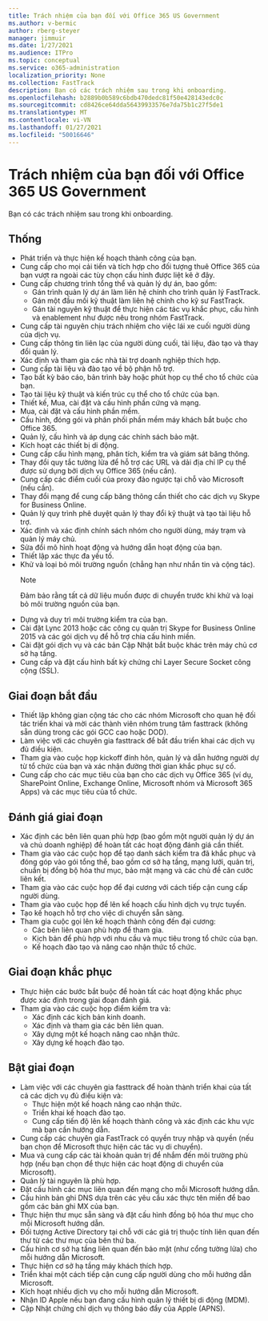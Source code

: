 ```yaml
---
title: Trách nhiệm của bạn đối với Office 365 US Government
ms.author: v-bermic
author: rberg-steyer
manager: jimmuir
ms.date: 1/27/2021
ms.audience: ITPro
ms.topic: conceptual
ms.service: o365-administration
localization_priority: None
ms.collection: FastTrack
description: Bạn có các trách nhiệm sau trong khi onboarding.
ms.openlocfilehash: b2889b0b589c6bdb470dedc81f50e428143edc0c
ms.sourcegitcommit: cd8426ce64dda56439933576e7da75b1c27f5de1
ms.translationtype: MT
ms.contentlocale: vi-VN
ms.lasthandoff: 01/27/2021
ms.locfileid: "50016646"
---
```

# <a name="your-responsibilities-for-office-365-us-government"></a>Trách nhiệm của bạn đối với Office 365 US Government

Bạn có các trách nhiệm sau trong khi onboarding.
  
## <a name="general"></a>Thống

- Phát triển và thực hiện kế hoạch thành công của bạn.   
- Cung cấp cho mọi cải tiến và tích hợp cho đối tượng thuê Office 365 của bạn vượt ra ngoài các tùy chọn cấu hình được liệt kê ở đây.    
- Cung cấp chương trình tổng thể và quản lý dự án, bao gồm:     
  - Gán trình quản lý dự án làm liên hệ chính cho trình quản lý FastTrack.   
  - Gán một đầu mối kỹ thuật làm liên hệ chính cho kỹ sư FastTrack.  
  - Gán tài nguyên kỹ thuật để thực hiện các tác vụ khắc phục, cấu hình và enablement như được nêu trong nhóm FastTrack.   
- Cung cấp tài nguyên chịu trách nhiệm cho việc lái xe cuối người dùng của dịch vụ.    
- Cung cấp thông tin liên lạc của người dùng cuối, tài liệu, đào tạo và thay đổi quản lý.    
- Xác định và tham gia các nhà tài trợ doanh nghiệp thích hợp.     
- Cung cấp tài liệu và đào tạo về bộ phận hỗ trợ.     
- Tạo bất kỳ báo cáo, bản trình bày hoặc phút họp cụ thể cho tổ chức của bạn.     
- Tạo tài liệu kỹ thuật và kiến trúc cụ thể cho tổ chức của bạn.     
- Thiết kế, Mua, cài đặt và cấu hình phần cứng và mạng.    
- Mua, cài đặt và cấu hình phần mềm.     
- Cấu hình, đóng gói và phân phối phần mềm máy khách bắt buộc cho Office 365.    
- Quản lý, cấu hình và áp dụng các chính sách bảo mật.    
- Kích hoạt các thiết bị di động.    
- Cung cấp cấu hình mạng, phân tích, kiểm tra và giám sát băng thông. 
- Thay đổi quy tắc tường lửa để hỗ trợ các URL và dải địa chỉ IP cụ thể được sử dụng bởi dịch vụ Office 365 (nếu cần).
- Cung cấp các điểm cuối của proxy đảo ngược tại chỗ vào Microsoft (nếu cần).     
- Thay đổi mạng để cung cấp băng thông cần thiết cho các dịch vụ Skype for Business Online.   
- Quản lý quy trình phê duyệt quản lý thay đổi kỹ thuật và tạo tài liệu hỗ trợ.    
- Xác định và xác định chính sách nhóm cho người dùng, máy trạm và quản lý máy chủ.    
- Sửa đổi mô hình hoạt động và hướng dẫn hoạt động của bạn.   
- Thiết lập xác thực đa yếu tố.   
- Khử và loại bỏ môi trường nguồn (chẳng hạn như nhắn tin và cộng tác). 
    > [!NOTE]
    > Đảm bảo rằng tất cả dữ liệu muốn được di chuyển trước khi khử và loại bỏ môi trường nguồn của bạn.   
- Dựng và duy trì môi trường kiểm tra của bạn.  
- Cài đặt Lync 2013 hoặc các công cụ quản trị Skype for Business Online 2015 và các gói dịch vụ để hỗ trợ chia cấu hình miền.    
- Cài đặt gói dịch vụ và các bản Cập Nhật bắt buộc khác trên máy chủ cơ sở hạ tầng.     
- Cung cấp và đặt cấu hình bất kỳ chứng chỉ Layer Secure Socket công cộng (SSL). 
    
## <a name="initiate-phase"></a>Giai đoạn bắt đầu

- Thiết lập không gian cộng tác cho các nhóm Microsoft cho quan hệ đối tác triển khai và mời các thành viên nhóm trung tâm fasttrack (không sẵn dùng trong các gói GCC cao hoặc DOD).   
- Làm việc với các chuyên gia fasttrack để bắt đầu triển khai các dịch vụ đủ điều kiện.    
- Tham gia vào cuộc họp kickoff đính hôn, quản lý và dẫn hướng người dự từ tổ chức của bạn và xác nhận đường thời gian khắc phục sự cố.    
- Cung cấp cho các mục tiêu của bạn cho các dịch vụ Office 365 (ví dụ, SharePoint Online, Exchange Online, Microsoft nhóm và Microsoft 365 Apps) và các mục tiêu của tổ chức.
    
## <a name="assess-phase"></a>Đánh giá giai đoạn

- Xác định các bên liên quan phù hợp (bao gồm một người quản lý dự án và chủ doanh nghiệp) để hoàn tất các hoạt động đánh giá cần thiết.    
- Tham gia vào các cuộc họp để tạo danh sách kiểm tra đã khắc phục và đóng góp vào gói tổng thể, bao gồm cơ sở hạ tầng, mạng lưới, quản trị, chuẩn bị đồng bộ hóa thư mục, bảo mật mạng và các chủ đề căn cước liên kết. 
- Tham gia vào các cuộc họp để đại cương với cách tiếp cận cung cấp người dùng.     
- Tham gia vào cuộc họp để lên kế hoạch cấu hình dịch vụ trực tuyến.    
- Tạo kế hoạch hỗ trợ cho việc di chuyển sẵn sàng.    
- Tham gia cuộc gọi lên kế hoạch thành công đến đại cương:   
  - Các bên liên quan phù hợp để tham gia.   
  - Kịch bản để phù hợp với nhu cầu và mục tiêu trong tổ chức của bạn.   
  - Kế hoạch đào tạo và nâng cao nhận thức tổ chức.
    
## <a name="remediate-phase"></a>Giai đoạn khắc phục

- Thực hiện các bước bắt buộc để hoàn tất các hoạt động khắc phục được xác định trong giai đoạn đánh giá.  
- Tham gia vào các cuộc họp điểm kiểm tra và:   
  - Xác định các kịch bản kinh doanh.  
  - Xác định và tham gia các bên liên quan.  
  - Xây dựng một kế hoạch nâng cao nhận thức. 
  - Xây dựng kế hoạch đào tạo.
    
## <a name="enable-phase"></a>Bật giai đoạn

- Làm việc với các chuyên gia fasttrack để hoàn thành triển khai của tất cả các dịch vụ đủ điều kiện và:  
  - Thực hiện một kế hoạch nâng cao nhận thức.   
  - Triển khai kế hoạch đào tạo.   
  - Cung cấp tiến độ lên kế hoạch thành công và xác định các khu vực mà bạn cần hướng dẫn.  
- Cung cấp các chuyên gia FastTrack có quyền truy nhập và quyền (nếu bạn chọn để Microsoft thực hiện các tác vụ di chuyển).   
- Mua và cung cấp các tài khoản quản trị để nhắm đến môi trường phù hợp (nếu bạn chọn để thực hiện các hoạt động di chuyển của Microsoft).    
- Quản lý tài nguyên là phù hợp.     
- Đặt cấu hình các mục liên quan đến mạng cho mỗi Microsoft hướng dẫn.    
- Cấu hình bản ghi DNS dựa trên các yêu cầu xác thực tên miền để bao gồm các bản ghi MX của bạn.    
- Thực hiện thư mục sẵn sàng và đặt cấu hình đồng bộ hóa thư mục cho mỗi Microsoft hướng dẫn.   
- Đối tượng Active Directory tại chỗ với các giá trị thuộc tính liên quan đến thư từ các thư mục của bên thứ ba.    
- Cấu hình cơ sở hạ tầng liên quan đến bảo mật (như cổng tường lửa) cho mỗi hướng dẫn Microsoft.    
- Thực hiện cơ sở hạ tầng máy khách thích hợp.   
- Triển khai một cách tiếp cận cung cấp người dùng cho mỗi hướng dẫn Microsoft.    
- Kích hoạt nhiều dịch vụ cho mỗi hướng dẫn Microsoft.    
- Nhận ID Apple nếu bạn đang cấu hình quản lý thiết bị di động (MDM).   
- Cập Nhật chứng chỉ dịch vụ thông báo đẩy của Apple (APNS).
  